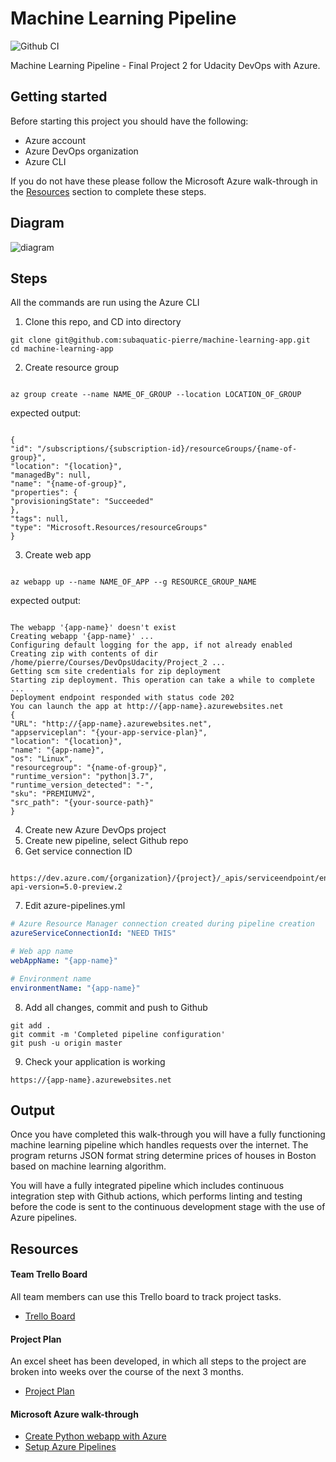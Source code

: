# Machine Learning Pipeline

![Github CI](https://github.com/subaquatic-pierre/machine-learning-app/workflows/Github%20CI/badge.svg)

Machine Learning Pipeline - Final Project 2 for Udacity DevOps with Azure.

## Getting started

Before starting this project you should have the following:

- Azure account
- Azure DevOps organization
- Azure CLI

If you do not have these please follow the Microsoft Azure walk-through in the [Resources](#Resources) section to complete these steps.

## Diagram

![diagram]('screenshots/diagram.png')

## Steps

All the commands are run using the Azure CLI

1. Clone this repo, and CD into directory

```
git clone git@github.com:subaquatic-pierre/machine-learning-app.git
cd machine-learning-app
```

2. Create resource group

```

az group create --name NAME_OF_GROUP --location LOCATION_OF_GROUP

```

expected output:

```

{
"id": "/subscriptions/{subscription-id}/resourceGroups/{name-of-group}",
"location": "{location}",
"managedBy": null,
"name": "{name-of-group}",
"properties": {
"provisioningState": "Succeeded"
},
"tags": null,
"type": "Microsoft.Resources/resourceGroups"
}

```

3. Create web app

```

az webapp up --name NAME_OF_APP --g RESOURCE_GROUP_NAME

```

expected output:

```

The webapp '{app-name}' doesn't exist
Creating webapp '{app-name}' ...
Configuring default logging for the app, if not already enabled
Creating zip with contents of dir /home/pierre/Courses/DevOpsUdacity/Project_2 ...
Getting scm site credentials for zip deployment
Starting zip deployment. This operation can take a while to complete ...
Deployment endpoint responded with status code 202
You can launch the app at http://{app-name}.azurewebsites.net
{
"URL": "http://{app-name}.azurewebsites.net",
"appserviceplan": "{your-app-service-plan}",
"location": "{location}",
"name": "{app-name}",
"os": "Linux",
"resourcegroup": "{name-of-group}",
"runtime_version": "python|3.7",
"runtime_version_detected": "-",
"sku": "PREMIUMV2",
"src_path": "{your-source-path}"
}

```

4. Create new Azure DevOps project
5. Create new pipeline, select Github repo
6. Get service connection ID

```

https://dev.azure.com/{organization}/{project}/_apis/serviceendpoint/endpoints?api-version=5.0-preview.2

```

7. Edit azure-pipelines.yml

```yaml
# Azure Resource Manager connection created during pipeline creation
azureServiceConnectionId: "NEED THIS"

# Web app name
webAppName: "{app-name}"

# Environment name
environmentName: "{app-name}"
```

8. Add all changes, commit and push to Github

```
git add .
git commit -m 'Completed pipeline configuration'
git push -u origin master
```

9. Check your application is working

```
https://{app-name}.azurewebsites.net

```

## Output

Once you have completed this walk-through you will have a fully functioning machine learning pipeline which handles requests over the internet. The program returns JSON format string determine prices of houses in Boston based on machine learning algorithm.

You will have a fully integrated pipeline which includes continuous integration step with Github actions, which performs linting and testing before the code is sent to the continuous development stage with the use of Azure pipelines.

## Resources

#### Team Trello Board

All team members can use this Trello board to track project tasks.

- [Trello Board](https://trello.com/b/43FaIYZI/machine-learning-pipeline)

#### Project Plan

An excel sheet has been developed, in which all steps to the project are broken into weeks over the course of the next 3 months.

- [Project Plan](https://docs.google.com/spreadsheets/d/1zUXeUu7ceJ1TZbbRQ6UzTBJNdOCcpLiqsexRYvNkBF0/edit?usp=sharing)

#### Microsoft Azure walk-through

- [Create Python webapp with Azure](https://docs.microsoft.com/en-us/azure/devops/pipelines/ecosystems/python-webapp?view=azure-devops)
- [Setup Azure Pipelines](https://docs.microsoft.com/en-us/azure/devops/pipelines/repos/github?view=azure-devops&tabs=yaml)
